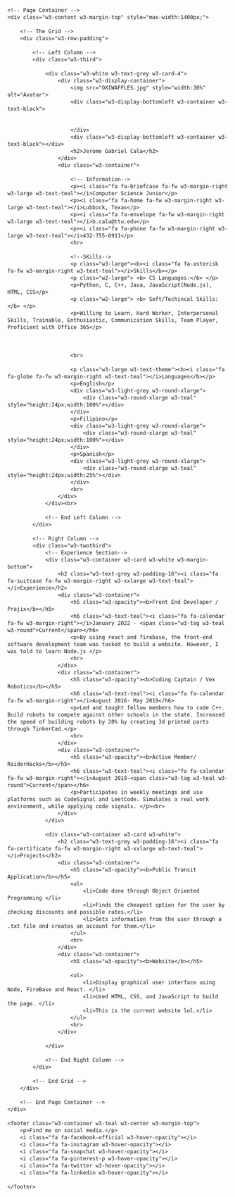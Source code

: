 <!DOCTYPE html>
<html>

<head>
    <title>W3.CSS Template</title>
    <meta charset="UTF-8">
    <meta name="viewport" content="width=device-width, initial-scale=1">
    <link rel="stylesheet" href="https://www.w3schools.com/w3css/4/w3.css">
    <link rel='stylesheet' href='https://fonts.googleapis.com/css?family=Roboto'>
    <link rel="stylesheet" href="https://cdnjs.cloudflare.com/ajax/libs/font-awesome/4.7.0/css/font-awesome.min.css">
    <style>
        html,
        body,
        h1,
        h2,
        h3,
        h4,
        h5,
        h6 {
            font-family: "Roboto", sans-serif
        }
    </style>
</head>

<body class="w3-light-grey">

    <!-- Page Container -->
    <div class="w3-content w3-margin-top" style="max-width:1400px;">

        <!-- The Grid -->
        <div class="w3-row-padding">

            <!-- Left Column -->
            <div class="w3-third">

                <div class="w3-white w3-text-grey w3-card-4">
                    <div class="w3-display-container">
                        <img src="OXIWAFFLES.jpg" style="width:30%" alt="Avatar">
                        <div class="w3-display-bottomleft w3-container w3-text-black">


                        </div>
                        <div class="w3-display-bottomleft w3-container w3-text-black"></div>
                        <h2>Jerome Gabriel Cala</h2>
                    </div>
                    <div class="w3-container">

                        <!-- Information-->
                        <p><i class="fa fa-briefcase fa-fw w3-margin-right w3-large w3-text-teal"></i>Computer Science Junior</p>
                        <p><i class="fa fa-home fa-fw w3-margin-right w3-large w3-text-teal"></i>Lubbock, Texas</p>
                        <p><i class="fa fa-envelope fa-fw w3-margin-right w3-large w3-text-teal"></i>b.cala@ttu.edu</p>
                        <p><i class="fa fa-phone fa-fw w3-margin-right w3-large w3-text-teal"></i>432-755-6911</p>
                        <hr>

                        <!--SKills-->
                        <p class="w3-large"><b><i class="fa fa-asterisk fa-fw w3-margin-right w3-text-teal"></i>Skills</b></p>
                        <p class="w2-large"> <b> CS Languages:</b> </p>
                        <p>Python, C, C++, Java, JavaScript(Node.js), HTML, CSS</p>
                        <p class="w2-large"> <b> Soft/Techincal Skills:</b> </p>
                        <p>Willing to Learn, Hard Worker, Interpersonal Skills, Trainable, Enthusiastic, Communication Skills, Team Player, Proficient with Office 365</p>



                        <br>

                        <p class="w3-large w3-text-theme"><b><i class="fa fa-globe fa-fw w3-margin-right w3-text-teal"></i>Languages</b></p>
                        <p>English</p>
                        <div class="w3-light-grey w3-round-xlarge">
                            <div class="w3-round-xlarge w3-teal" style="height:24px;width:100%"></div>
                        </div>
                        <p>Filipino</p>
                        <div class="w3-light-grey w3-round-xlarge">
                            <div class="w3-round-xlarge w3-teal" style="height:24px;width:100%"></div>
                        </div>
                        <p>Spanish</p>
                        <div class="w3-light-grey w3-round-xlarge">
                            <div class="w3-round-xlarge w3-teal" style="height:24px;width:25%"></div>
                        </div>
                        <br>
                    </div>
                </div><br>

                <!-- End Left Column -->
            </div>

            <!-- Right Column -->
            <div class="w3-twothird">
                <!-- Experience Section-->
                <div class="w3-container w3-card w3-white w3-margin-bottom">
                    <h2 class="w3-text-grey w3-padding-16"><i class="fa fa-suitcase fa-fw w3-margin-right w3-xxlarge w3-text-teal"></i>Experience</h2>
                    <div class="w3-container">
                        <h5 class="w3-opacity"><b>Front End Developer / Prajix</b></h5>
                        <h6 class="w3-text-teal"><i class="fa fa-calendar fa-fw w3-margin-right"></i>January 2022 - <span class="w3-tag w3-teal w3-round">Current</span></h6>
                        <p>By using react and firebase, the front-end software development team was tasked to build a website. However, I was told to learn Node.js </p>
                        <hr>
                    </div>
                    <div class="w3-container">
                        <h5 class="w3-opacity"><b>Coding Captain / Vex Robotics</b></h5>
                        <h6 class="w3-text-teal"><i class="fa fa-calendar fa-fw w3-margin-right"></i>August 2016- May 2019</h6>
                        <p>Led and taught fellow members how to code C++. Build robots to compete against other schools in the state. Increased the speed of building robots by 20% by creating 3d printed parts through TinkerCad.</p>
                        <hr>
                    </div>
                    <div class="w3-container">
                        <h5 class="w3-opacity"><b>Active Member/ RaiderHacks</b></h5>
                        <h6 class="w3-text-teal"><i class="fa fa-calendar fa-fw w3-margin-right"></i>August 2019-<span class="w3-tag w3-teal w3-round">Current</span></h6>
                        <p>Participates in weekly meetings and use platforms such as CodeSignal and LeetCode. Simulates a real work environment, while applying code signals. </p><br>
                    </div>
                </div>

                <div class="w3-container w3-card w3-white">
                    <h2 class="w3-text-grey w3-padding-16"><i class="fa fa-certificate fa-fw w3-margin-right w3-xxlarge w3-text-teal"></i>Projects</h2>
                    <div class="w3-container">
                        <h5 class="w3-opacity"><b>Public Transit Application</b></h5>
                        <ul>
                            <li>Code done through Object Oriented Programming </li>
                            <li>Finds the cheapest option for the user by checking discounts and possible rates.</li>
                            <li>Gets information from the user through a .txt file and creates an account for them.</li>
                        </ul>
                        <hr>
                    </div>
                    <div class="w3-container">
                        <h5 class="w3-opacity"><b>Website</b></h5>

                        <ul>
                            <li>Display graphical user interface using Node, FireBase and React. </li>
                            <li>Used HTML, CSS, and JavaScript to build the page. </li>
                            <li>This is the current website lol.</li>
                        </ul>
                        <hr>
                    </div>

                </div>

                <!-- End Right Column -->
            </div>

            <!-- End Grid -->
        </div>

        <!-- End Page Container -->
    </div>

    <footer class="w3-container w3-teal w3-center w3-margin-top">
        <p>Find me on social media.</p>
        <i class="fa fa-facebook-official w3-hover-opacity"></i>
        <i class="fa fa-instagram w3-hover-opacity"></i>
        <i class="fa fa-snapchat w3-hover-opacity"></i>
        <i class="fa fa-pinterest-p w3-hover-opacity"></i>
        <i class="fa fa-twitter w3-hover-opacity"></i>
        <i class="fa fa-linkedin w3-hover-opacity"></i>

    </footer>

</body>

</html>
